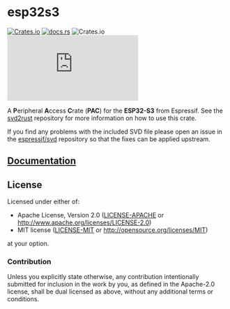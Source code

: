 # esp32s3

[![Crates.io](https://img.shields.io/crates/v/esp32s3?labelColor=1C2C2E&color=C96329&logo=Rust&style=flat-square)](https://crates.io/crates/esp32s3)
[![docs.rs](https://img.shields.io/docsrs/esp32s3?labelColor=1C2C2E&color=C96329&logo=rust&style=flat-square)](https://docs.rs/esp32s3)
![Crates.io](https://img.shields.io/crates/l/esp32s3?labelColor=1C2C2E&style=flat-square)
[![Matrix](https://img.shields.io/matrix/esp-rs:matrix.org?label=join%20matrix&labelColor=1C2C2E&color=BEC5C9&logo=matrix&style=flat-square)](https://matrix.to/#/#esp-rs:matrix.org)

A **P**eripheral **A**ccess **C**rate (**PAC**) for the **ESP32-S3** from Espressif. See the [svd2rust] repository for more information on how to use this crate.

If you find any problems with the included SVD file please open an issue in the [espressif/svd] repository so that the fixes can be applied upstream.

[svd2rust]: https://github.com/rust-embedded/svd2rust
[espressif/svd]: https://github.com/espressif/svd

## [Documentation](https://docs.rs/esp32s3)

## License

Licensed under either of:

- Apache License, Version 2.0 ([LICENSE-APACHE](../LICENSE-APACHE) or http://www.apache.org/licenses/LICENSE-2.0)
- MIT license ([LICENSE-MIT](../LICENSE-MIT) or http://opensource.org/licenses/MIT)

at your option.

### Contribution

Unless you explicitly state otherwise, any contribution intentionally submitted for inclusion in
the work by you, as defined in the Apache-2.0 license, shall be dual licensed as above, without
any additional terms or conditions.
